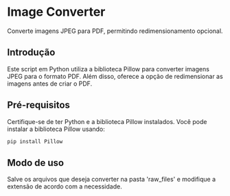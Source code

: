 # Image Converter

Converte imagens JPEG para PDF, permitindo redimensionamento opcional.

## Introdução

Este script em Python utiliza a biblioteca Pillow para converter imagens JPEG para o formato PDF. Além disso, oferece a opção de redimensionar as imagens antes de criar o PDF.

## Pré-requisitos

Certifique-se de ter Python e a biblioteca Pillow instalados. Você pode instalar a biblioteca Pillow usando:

```bash
pip install Pillow
```


## Modo de uso

Salve os arquivos que deseja converter na pasta 'raw_files' e modifique a extensão de acordo com a necessidade.
